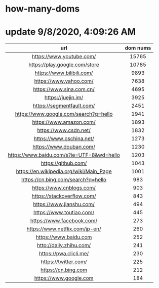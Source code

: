 # how-many-doms

# update 9/8/2020, 4:09:26 AM

url | dom nums
:-: | :-:
https://www.youtube.com/ | 15765
https://play.google.com/store | 10785
https://www.bilibili.com/ | 9893
https://www.yahoo.com/ | 7638
https://www.sina.com.cn/ | 4695
https://juejin.im/ | 3925
https://segmentfault.com/ | 2451
https://www.google.com/search?q=hello | 1941
https://www.amazon.com/ | 1893
https://www.csdn.net/ | 1832
https://www.oschina.net/ | 1273
https://www.douban.com/ | 1230
https://www.baidu.com/s?ie=UTF-8&wd=hello | 1203
https://github.com/ | 1043
https://en.wikipedia.org/wiki/Main_Page | 1001
https://cn.bing.com/search?q=hello | 983
https://www.cnblogs.com/ | 903
https://stackoverflow.com/ | 843
https://www.jianshu.com/ | 494
https://www.toutiao.com/ | 445
https://www.facebook.com/ | 273
https://www.netflix.com/jp-en/ | 260
https://www.baidu.com | 252
http://daily.zhihu.com/ | 241
https://pwa.clicli.me/ | 230
https://twitter.com/ | 225
https://cn.bing.com | 212
https://www.google.com | 184
